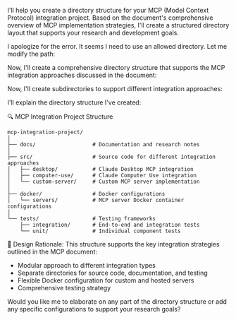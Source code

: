 I'll help you create a directory structure for your MCP (Model Context Protocol) integration project. Based on the document's comprehensive overview of MCP implementation strategies, I'll create a structured directory layout that supports your research and development goals.



I apologize for the error. It seems I need to use an allowed directory. Let me modify the path:

Now, I'll create a comprehensive directory structure that supports the MCP integration approaches discussed in the document:

Now, I'll create subdirectories to support different integration approaches:

I'll explain the directory structure I've created:

🔍 MCP Integration Project Structure
```
mcp-integration-project/
│
├── docs/                  # Documentation and research notes
│
├── src/                   # Source code for different integration approaches
│   ├── desktop/           # Claude Desktop MCP integration
│   ├── computer-use/      # Claude Computer Use integration
│   └── custom-server/     # Custom MCP server implementation
│
├── docker/                # Docker configurations
│   └── servers/           # MCP server Docker container configurations
│
└── tests/                 # Testing frameworks
    ├── integration/       # End-to-end and integration tests
    └── unit/              # Individual component tests
```

🚀 Design Rationale:
This structure supports the key integration strategies outlined in the MCP document:
- Modular approach to different integration types
- Separate directories for source code, documentation, and testing
- Flexible Docker configuration for custom and hosted servers
- Comprehensive testing strategy

Would you like me to elaborate on any part of the directory structure or add any specific configurations to support your research goals?